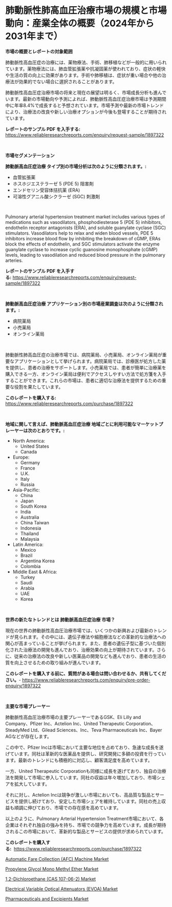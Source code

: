 <p><h1>肺動脈性肺高血圧治療市場の規模と市場動向：産業全体の概要（2024年から2031年まで）</h1></p><p><strong>市場の概要とレポートの対象範囲</strong></p>
<p><p>肺動脈性高血圧症の治療には、薬物療法、手術、肺移植などが一般的に用いられています。薬物療法には、肺血管拡張薬や抗凝固薬が使われており、症状の軽快や生活の質の向上に効果があります。手術や肺移植は、症状が重い場合や他の治療法が効果的でない場合に選択されることがあります。</p><p>肺動脈性高血圧症治療市場の将来と現在の展望は明るく、市場成長分析も進んでいます。最新の市場動向や予測によれば、肺動脈性高血圧症治療市場は予測期間中に年率8.4%で成長すると予想されています。市場予測や最新の市場トレンドにより、治療法の改良や新しい治療オプションが今後も登場することが期待されています。</p></p>
<p><strong>レポートのサンプル PDF を入手する:</strong> <a href="https://www.reliableresearchreports.com/enquiry/request-sample/1897322">https://www.reliableresearchreports.com/enquiry/request-sample/1897322</a></p>
<p>&nbsp;</p>
<p><strong>市場セグメンテーション</strong></p>
<p><strong>肺動脈高血圧症治療 タイプ別の市場分析は次のように分類されます。:</strong></p>
<p><ul><li>血管拡張薬</li><li>ホスホジエステラーゼ 5 (PDE 5) 阻害剤</li><li>エンドセリン受容体拮抗薬 (ERA)</li><li>可溶性グアニル酸シクラーゼ (SGC) 刺激剤</li></ul></p>
<p>&nbsp;</p>
<p><p>Pulmonary arterial hypertension treatment market includes various types of medications such as vasodilators, phosphodiesterase 5 (PDE 5) inhibitors, endothelin receptor antagonists (ERA), and soluble guanylate cyclase (SGC) stimulators. Vasodilators help to relax and widen blood vessels, PDE 5 inhibitors increase blood flow by inhibiting the breakdown of cGMP, ERAs block the effects of endothelin, and SGC stimulators activate the enzyme guanylate cyclase to increase cyclic guanosine monophosphate (cGMP) levels, leading to vasodilation and reduced blood pressure in the pulmonary arteries.</p></p>
<p><strong>レポートのサンプル PDF を入手する:</strong>&nbsp;<a href="https://www.reliableresearchreports.com/enquiry/request-sample/1897322">https://www.reliableresearchreports.com/enquiry/request-sample/1897322</a></p>
<p>&nbsp;</p>
<p><strong> 肺動脈高血圧症治療 アプリケーション別の市場産業調査は次のように分類されます。:</strong></p>
<p><ul><li>病院薬局</li><li>小売薬局</li><li>オンライン薬局</li></ul></p>
<p>&nbsp;</p>
<p><p>肺動脈性肺高血圧症の治療市場では、病院薬局、小売薬局、オンライン薬局が重要なアプリケーションとして挙げられます。病院薬局では、診療医が処方した薬を提供し、患者の治療をサポートします。小売薬局では、患者が簡単に治療薬を購入できる一方、オンライン薬局は便利でアクセスしやすい方法で処方箋を入手することができます。これらの市場は、患者に適切な治療法を提供するための重要な役割を果たしています。</p></p>
<p><strong>このレポートを購入する:</strong>&nbsp; <a href="https://www.reliableresearchreports.com/purchase/1897322">https://www.reliableresearchreports.com/purchase/1897322</a></p>
<p>&nbsp;</p>
<p><strong>地域に関して言えば、肺動脈高血圧症治療 地域ごとに利用可能なマーケットプレーヤーは次のとおりです。:</strong></p>
<p><ul>
    <li>
        North America:
        <ul>
            <li>United States</li>
            <li>Canada</li>
        </ul>
    </li>
    <li>
        Europe:
        <ul>
            <li>Germany</li>
            <li>France</li>
            <li>U.K.</li>
            <li>Italy</li>
            <li>Russia</li>
        </ul>
    </li>
    <li>
        Asia-Pacific:
        <ul>
            <li>China</li>
            <li>Japan</li>
            <li>South Korea</li>
            <li>India</li>
            <li>Australia</li>
            <li>China Taiwan</li>
            <li>Indonesia</li>
            <li>Thailand</li>
            <li>Malaysia</li>
        </ul>
    </li>
    <li>
        Latin America:
        <ul>
            <li>Mexico</li>
            <li>Brazil</li>
            <li>Argentina Korea</li>
            <li>Colombia</li>
        </ul>
    </li>
    <li>
        Middle East & Africa:
        <ul>
            <li>Turkey</li>
            <li>Saudi</li>
            <li>Arabia</li>
            <li>UAE</li>
            <li>Korea</li>
        </ul>
    </li>
    </ul></p>
<p>&nbsp;</p>
<p><strong>世界の新たなトレンドとは 肺動脈高血圧症治療 市場？</strong></p>
<p><p>現在の世界の肺動脈性高血圧治療市場では、いくつかの新興および最新のトレンドが見られます。その中には、遺伝子療法や細胞療法などの革新的な治療法への関心が高まっていることが挙げられます。また、患者の遺伝子型に基づいた個別化された治療法の開発も進んでおり、治療効果の向上が期待されています。さらに、従来の治療法の改良や新しい医薬品の開発なども進んでおり、患者の生活の質を向上させるための取り組みが進んでいます。</p></p>
<p><strong>このレポートを購入する前に、質問がある場合は問い合わせるか、共有してください。</strong>- <a href="https://www.reliableresearchreports.com/enquiry/pre-order-enquiry/1897322">https://www.reliableresearchreports.com/enquiry/pre-order-enquiry/1897322</a></p>
<p>&nbsp;</p>
<p><strong>主要な市場プレーヤー</strong></p>
<p><p>肺動脈性高血圧治療市場の主要プレーヤーであるGSK、Eli Lilly and Company、Pfizer Inc、Actelion Inc、United Therapeutic Corporation、SteadyMed Ltd、Gilead Sciences、Inc、Teva Pharmaceuticals Inc、Bayer AGなどが存在します。</p><p>この中で、Pfizer Incは市場において主要な地位を占めており、急速な成長を遂げています。同社は革新的な医薬品を提供し、研究開発に多額の投資を行っています。最新のトレンドにも積極的に対応し、顧客満足度を高めています。</p><p>一方、United Therapeutic Corporationも同様に成長を遂げており、独自の治療法を開発して市場に参入しています。同社の収益は年々増加しており、市場シェアを拡大しています。</p><p>それに対し、Actelion Incは競争が激しい市場においても、高品質な製品とサービスを提供し続けており、安定した市場シェアを維持しています。同社の売上収益も順調に伸びており、市場での存在感を高めています。</p><p>以上のように、Pulmonary Arterial Hypertension Treatment市場において、各企業はそれぞれ独自の強みを持ち、市場での競争力を高めています。成長が期待されるこの市場において、革新的な製品とサービスの提供が求められています。</p></p>
<p><strong>このレポートを購入する:</strong>&nbsp;&nbsp;<a href="https://www.reliableresearchreports.com/purchase/1897322">https://www.reliableresearchreports.com/purchase/1897322</a></p>
<p><p><a href="https://view.publitas.com/reportprime-1/automatic-fare-collection-afc-machine-market-share-market-new-trends-analysis-report-by-type-by-application-by-end-use-by-region-and-segment-forecasts-2024-2031/">Automatic Fare Collection (AFC) Machine Market</a></p><p><a href="https://bubble-tree-ea4.notion.site/Propylene-Glycol-Mono-Methyl-Ether-Market-Research-Report-Forecasted-for-Period-from-2024-2031-by-530b632ec4f64b88b5721406eef80e15">Propylene Glycol Mono Methyl Ether Market</a></p><p><a href="https://thundering-castanet-c65.notion.site/1-2-Dichloroethane-CAS-107-06-2-Market-Size-Growth-and-Forecast-from-2024-2031-fea6f02768c5450baf5e9ea441a240b5">1,2-Dichloroethane (CAS 107-06-2) Market</a></p><p><a href="https://view.publitas.com/reportprime-1/electrical-variable-optical-attenuators-evoa-market-analysis-and-market-size-global-industry-overview-market-segmentation-and-forecast-2024-to-2031/">Electrical Variable Optical Attenuators (EVOA) Market</a></p><p><a href="https://bubble-tree-ea4.notion.site/Pharmaceuticals-and-Excipients-Market-Size-Growing-and-Forecasted-for-period-from-2024-2031-and-pr-eee28b93c98440ae93ebfa2b4a1843b8">Pharmaceuticals and Excipients Market</a></p></p>